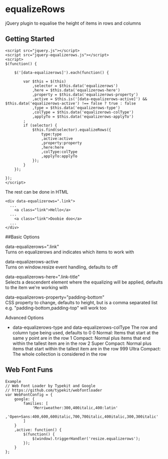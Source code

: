 equalizeRows
============

jQuery plugin to equalise the height of items in rows and columns


Getting Started
----------
```
<script src="jquery.js"></script>
<script src="jquery-equalizerows.js"></script>
<script>
$(function() {
	
	$('[data-equalizerows]').each(function() {
		
		var $this = $(this)
			,selector = $this.data('equalizerows')
			,here = $this.data('equalizerows-here')
			,property = $this.data('equalizerows-property')
			,active = $this.is('[data-equalizerows-active]') && $this.data('equalizerows-active') !== false ? true : false
			,type = $this.data('equalizerows-type')
			,colType = $this.data('equalizerows-colType')
			,applyTo = $this.data('equalizerows-applyTo')
		;
		if (selector) {
			$this.find(selector).equalizeRows({
				type:type
				,active:active
				,property:property
				,here:here
				,colType:colType
				,applyTo:applyTo
			});
		}
	});
	
});
</script>
```

The rest can be done in HTML
```
<div data-equalizerows=".link">
  ...
    <a class="link">Hello</a>
  ...
    <a class="link">Doobie doo</a>
  ...
</div>
```

##Basic Options

data-equalizerows=".link"   
Turns on equalizerows and indicates which items to work with

data-equalizerows-active   
Turns on window.resize event handling, defaults to off

data-equalizerows-here=".link-title"   
Selects a descendent element where the equalizing will be applied, defaults to the item we're working with

data-equalizerows-property="padding-bottom"   
CSS property to change, defaults to height, but is a comma separated list e.g. "padding-bottom,padding-top" will work too

Advanced Options
- data-equalizerows-type and data-equalizerows-colType
  The row and column type being used, defaults to 0
0 Normal: Items that start at the same y point are in the row
1 Compact: Normal plus items that end within the tallest item are in the row
2 Super Compact: Normal plus items that start within the tallest item are in the row
999 Ultra Compact: The whole collection is considered in the row

Web Font Funs
---------
```
Example 
// Web Font Loader by Typekit and Google
// https://github.com/typekit/webfontloader
var WebFontConfig = {
	google: {
		families: [
			'Merriweather:300,400italic,400:latin'
			,'Open+Sans:400,600,600italic,700,700italic,400italic,300,300italic'
		]
	}
	,active: function() {
		$(function() {
			$(window).triggerHandler('resize.equalizerows');
		});
	}
};
```